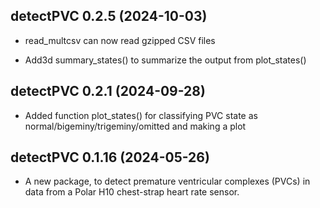 ## detectPVC 0.2.5 (2024-10-03)

- read_multcsv can now read gzipped CSV files

- Add3d summary_states() to summarize the output from plot_states()


## detectPVC 0.2.1 (2024-09-28)

- Added function plot_states() for classifying PVC state as
  normal/bigeminy/trigeminy/omitted and making a plot


## detectPVC 0.1.16 (2024-05-26)

- A new package, to detect premature ventricular complexes (PVCs) in
  data from a Polar H10 chest-strap heart rate sensor.
